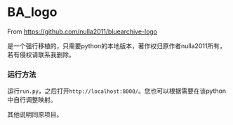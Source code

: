 # BA_logo
From https://github.com/nulla2011/bluearchive-logo

是一个强行移植的，只需要python的本地版本，著作权归原作者nulla2011所有，若有侵权请联系我删除。

### 运行方法
运行`run.py`，之后打开`http://localhost:8000/`。您也可以根据需要在该python中自行调整映射。

其他说明同原项目。
